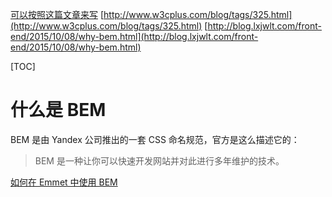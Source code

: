 [可以按照这篇文章来写](http://www.w3cplus.com/css/mindbemding-getting-your-head-round-bem-syntax.html)
[http://www.w3cplus.com/blog/tags/325.html](http://www.w3cplus.com/blog/tags/325.html)
[http://blog.lxjwlt.com/front-end/2015/10/08/why-bem.html](http://blog.lxjwlt.com/front-end/2015/10/08/why-bem.html)


[TOC]
# 什么是 BEM
BEM 是由 Yandex 公司推出的一套 CSS 命名规范，官方是这么描述它的：

> BEM 是一种让你可以快速开发网站并对此进行多年维护的技术。




















[如何在 Emmet 中使用 BEM](https://docs.emmet.io/filters/bem/)